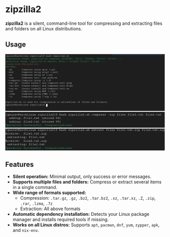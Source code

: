 # zipzilla2

**zipzilla2** is a silent, command-line tool for compressing and extracting files and folders on all Linux distributions.

## Usage


![zipzilla2.sh_menu](./images/zipzilla2_menu.png)
![zipzilla2.sh_compression](./images/zipzilla2_compress.png)
![zipzilla2.sh_extraction](./images/zipzilla2_extract.png)


## Features

- **Silent operation:** Minimal output, only success or error messages.
- **Supports multiple files and folders:** Compress or extract several items in a single command.
- **Wide range of formats supported:**
  - Compression: `.tar.gz`, `.gz`, `.bz2`, `.tar.bz2`, `.xz`, `.tar.xz`, `.Z`, `.zip`, `.rar`, `.lzma`, `.7z`
  - Extraction: All above formats
- **Automatic dependency installation:** Detects your Linux package manager and installs required tools if missing.
- **Works on all Linux distros:** Supports `apt`, `pacman`, `dnf`, `yum`, `zypper`, `apk`, and `nix-env`.
